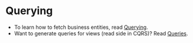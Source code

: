 Querying
========

* To learn how to fetch business entities, read [Querying](Querying.md).
* Want to generate queries for views (read side in CQRS)? Read [Queries](Queries.md).

